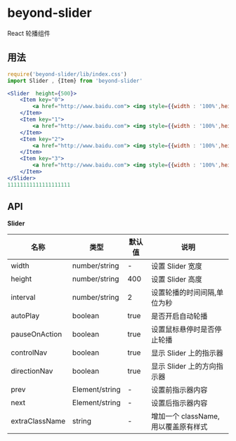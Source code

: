# beyond-slider

React 轮播组件

## 用法

```jsx
require('beyond-slider/lib/index.css')
import Slider , {Item} from 'beyond-slider'

<Slider  height={500}>
	<Item key="0">
		<a href="http://www.baidu.com"> <img style={{width : '100%',height : '100%'}} src={require('images/c1.jpg')} /></a>
	</Item>
	<Item key="1">
		<a href="http://www.baidu.com"> <img style={{width : '100%',height : '100%'}} src={require('images/c2.jpg')} /></a>
	</Item>
	<Item key="2">
		<a href="http://www.baidu.com"> <img style={{width : '100%',height : '100%'}} src={require('images/c3.jpg')} /></a>
	</Item>
	<Item key="3">
		<a href="http://www.baidu.com"> <img style={{width : '100%',height : '100%'}} src={require('images/c4.jpg')} /></a>
	</Item>
</Slider>
11111111111111111111
```


## API 

**Slider**

| 名称        | 类型   |  默认值  |  说明  |
| ----------- | ------ | ------ | ------ |
|  width  | number/string |  -   |  设置 Slider 宽度  |
|  height  | number/string |  400   |  设置 Slider 高度  |
|  interval  | number/string |  2  |  设置轮播的时间间隔,单位为秒  |
|  autoPlay  | boolean |  true  |  是否开启自动轮播  |
|  pauseOnAction  | boolean |  true  |  设置鼠标悬停时是否停止轮播  |
|  controlNav  | boolean |  true   |  显示 Slider 上的指示器  |
|  directionNav  | boolean |  true   |  显示 Slider 上的方向指示器  |
|  prev  | Element/string |  -   |  设置前指示器内容  |
|  next  | Element/string |  -   |  设置后指示器内容  |
|  extraClassName  | string |  -  |  增加一个 className, 用以覆盖原有样式  |
